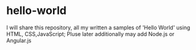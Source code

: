 # hello-world
I will share this repository, all my written a samples of 'Hello World' using HTML, CSS,JavaScript; 
Pluse later additionally may add Node.js or Angular.js 
